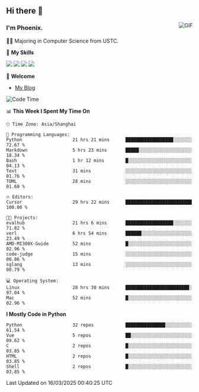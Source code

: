 ## Hi there 👋
<img align="right" alt="GIF" src="https://raw.githubusercontent.com/JoeyBling/JoeyBling/master/pic/pusheencode.gif" />

### I'm Phoenix.

👨‍🎓 Majoring in Computer Science from USTC.

🌟 **My Skills**

![](https://img.shields.io/badge/-Python-3e74a2?style=flat-square&logo=Python&logoColor=fff)
![](https://img.shields.io/badge/-C++-9f62a5?style=flat&logo=cplusplus&logoColor=white)
![](https://img.shields.io/badge/-Linux-185886?style=flat-square&logo=Linux&logoColor=fff)
![](https://img.shields.io/badge/-Rust-ff4136?style=flat-square&logo=Rust&logoColor=fff)

💬 **Welcome**

- [My Blog](https://ysy-phoenix.github.io/)

<!--START_SECTION:waka-->
![Code Time](http://img.shields.io/badge/Code%20Time-1%2C272%20hrs%2012%20mins-blue)

📊 **This Week I Spent My Time On** 

```text
🕑︎ Time Zone: Asia/Shanghai

💬 Programming Languages: 
Python                   21 hrs 21 mins      ██████████████████░░░░░░░   72.67 % 
Markdown                 5 hrs 23 mins       █████░░░░░░░░░░░░░░░░░░░░   18.34 % 
Bash                     1 hr 12 mins        █░░░░░░░░░░░░░░░░░░░░░░░░   04.13 % 
Text                     31 mins             ░░░░░░░░░░░░░░░░░░░░░░░░░   01.76 % 
TOML                     28 mins             ░░░░░░░░░░░░░░░░░░░░░░░░░   01.60 % 

🔥 Editors: 
Cursor                   29 hrs 22 mins      █████████████████████████   100.00 % 

🐱‍💻 Projects: 
evalhub                  21 hrs 6 mins       ██████████████████░░░░░░░   71.82 % 
verl                     6 hrs 54 mins       ██████░░░░░░░░░░░░░░░░░░░   23.49 % 
AMD-MI300X-Guide         52 mins             █░░░░░░░░░░░░░░░░░░░░░░░░   02.96 % 
code-judge               15 mins             ░░░░░░░░░░░░░░░░░░░░░░░░░   00.86 % 
sglang                   13 mins             ░░░░░░░░░░░░░░░░░░░░░░░░░   00.79 % 

💻 Operating System: 
Linux                    28 hrs 30 mins      ████████████████████████░   97.04 % 
Mac                      52 mins             █░░░░░░░░░░░░░░░░░░░░░░░░   02.96 % 
```

**I Mostly Code in Python** 

```text
Python                   32 repos            ███████████████░░░░░░░░░░   61.54 % 
Vue                      5 repos             ██░░░░░░░░░░░░░░░░░░░░░░░   09.62 % 
C                        2 repos             █░░░░░░░░░░░░░░░░░░░░░░░░   03.85 % 
HTML                     2 repos             █░░░░░░░░░░░░░░░░░░░░░░░░   03.85 % 
Shell                    2 repos             █░░░░░░░░░░░░░░░░░░░░░░░░   03.85 % 
```




 Last Updated on 16/03/2025 00:40:25 UTC
<!--END_SECTION:waka-->

<!--
**ysy-phoenix/ysy-phoenix** is a ✨ _special_ ✨ repository because its `README.md` (this file) appears on your GitHub profile.

Here are some ideas to get you started:

- 🔭 I’m currently working on ...
- 🌱 I’m currently learning ...
- 👯 I’m looking to collaborate on ...
- 🤔 I’m looking for help with ...
- 💬 Ask me about ...
- 📫 How to reach me: ...
- 😄 Pronouns: ...
- ⚡ Fun fact: ...
-->
